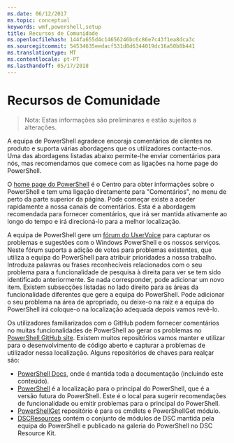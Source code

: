 ```yaml
---
ms.date: 06/12/2017
ms.topic: conceptual
keywords: wmf,powershell,setup
title: Recursos de Comunidade
ms.openlocfilehash: 144fa655d4c14656246bc6c86e7c43f1ea8dca3c
ms.sourcegitcommit: 54534635eedacf531d8d6344019dc16a50b8b441
ms.translationtype: MT
ms.contentlocale: pt-PT
ms.lasthandoff: 05/17/2018
---
```

# <a name="community-resources"></a>Recursos de Comunidade #
> Nota: Estas informações são preliminares e estão sujeitos a alterações.

A equipa de PowerShell agradece encoraja comentários de clientes no produto e suporta várias abordagens que os utilizadores contacte-nos.
Uma das abordagens listadas abaixo permite-lhe enviar comentários para nós, mas recomendamos que comece com as ligações na home page do PowerShell.

O [home page do PowerShell](https://microsoft.com/powershell) é o Centro para obter informações sobre o PowerShell e tem uma ligação diretamente para "Comentários", no menu de perto da parte superior da página.
Pode começar existe a aceder rapidamente a nossa canais de comentários.
Esta é a abordagem recomendada para fornecer comentários, que irá ser mantida ativamente ao longo do tempo e irá direcioná-lo para a melhor localização.

A equipa de PowerShell gere um [fórum do UserVoice](https://windowsserver.uservoice.com/forums/301869-powershell/) para capturar os problemas e sugestões com o Windows PowerShell e os nossos serviços.
Neste fórum suporta a adição de votos para problemas existentes, que utiliza a equipa do PowerShell para atribuir prioridades a nossa trabalho.
Introduza palavras ou frases reconhecíveis relacionados com o seu problema para a funcionalidade de pesquisa à direita para ver se tem sido identificado anteriormente.
Se nada corresponder, pode adicionar um novo item.
Existem subsecções listadas no lado direito para as áreas da funcionalidade diferentes que gere a equipa do PowerShell.
Pode adicionar o seu problema na área de apropriado, ou deixe-o na raiz e a equipa do PowerShell irá coloque-o na localização adequada depois vamos revê-lo.

Os utilizadores familiarizados com o GitHub podem fornecer comentários no muitas funcionalidades de PowerShell ao gerar os problemas no [PowerShell GitHub site](https://github.com/powershell).
Existem muitos repositórios vamos manter e utilizar para o desenvolvimento de código aberto e capturar a problemas de utilizador nessa localização.
Alguns repositórios de chaves para realçar são:

* [PowerShell Docs](https://github.com/PowerShell/powershell-docs), onde é mantida toda a documentação (incluindo este conteúdo).
* [PowerShell](https://github.com/PowerShell/powershell) é a localização para o principal do PowerShell, que é a versão futura do PowerShell.
Este é o local para sugerir recomendações de funcionalidade ou emitir problemas para o principal do PowerShell.
* [PowerShellGet](https://github.com/PowerShell/powershellget) repositório é para os cmdlets e PowerShellGet módulo.
* [DSCResources](https://github.com/PowerShell/DscResources) contém o conjunto de módulos de DSC mantida pela equipa do PowerShell e publicado na galeria do PowerShell no DSC Resource Kit.
